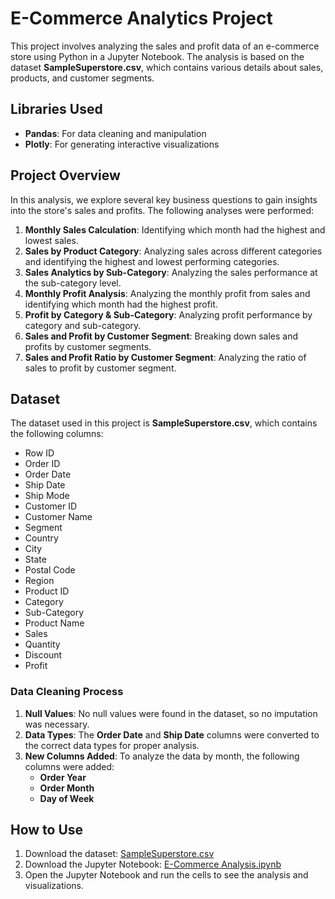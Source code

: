 # E-Commerce Analytics Project

This project involves analyzing the sales and profit data of an e-commerce store using Python in a Jupyter Notebook. The analysis is based on the dataset **SampleSuperstore.csv**, which contains various details about sales, products, and customer segments.

## Libraries Used
- **Pandas**: For data cleaning and manipulation
- **Plotly**: For generating interactive visualizations

## Project Overview

In this analysis, we explore several key business questions to gain insights into the store's sales and profits. The following analyses were performed:

1. **Monthly Sales Calculation**: Identifying which month had the highest and lowest sales.
2. **Sales by Product Category**: Analyzing sales across different categories and identifying the highest and lowest performing categories.
3. **Sales Analytics by Sub-Category**: Analyzing the sales performance at the sub-category level.
4. **Monthly Profit Analysis**: Analyzing the monthly profit from sales and identifying which month had the highest profit.
5. **Profit by Category & Sub-Category**: Analyzing profit performance by category and sub-category.
6. **Sales and Profit by Customer Segment**: Breaking down sales and profits by customer segments.
7. **Sales and Profit Ratio by Customer Segment**: Analyzing the ratio of sales to profit by customer segment.

## Dataset

The dataset used in this project is **SampleSuperstore.csv**, which contains the following columns:

- Row ID
- Order ID
- Order Date
- Ship Date
- Ship Mode
- Customer ID
- Customer Name
- Segment
- Country
- City
- State
- Postal Code
- Region
- Product ID
- Category
- Sub-Category
- Product Name
- Sales
- Quantity
- Discount
- Profit

### Data Cleaning Process

1. **Null Values**: No null values were found in the dataset, so no imputation was necessary.
2. **Data Types**: The **Order Date** and **Ship Date** columns were converted to the correct data types for proper analysis.
3. **New Columns Added**: To analyze the data by month, the following columns were added:
   - **Order Year**
   - **Order Month**
   - **Day of Week**

## How to Use

1. Download the dataset: [SampleSuperstore.csv](./SampleSuperstore.csv)
2. Download the Jupyter Notebook: [E-Commerce Analysis.ipynb](./E-CommerceAnalysis.ipynb)
3. Open the Jupyter Notebook and run the cells to see the analysis and visualizations.


